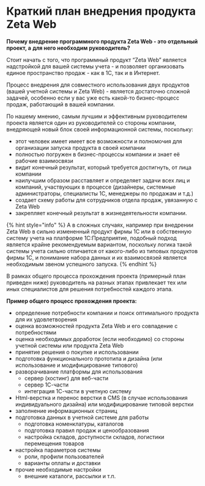 # Краткий план внедрения продукта Zeta Web

**Почему внедрение программного продукта Zeta Web - это отдельный проект, а** **для него необходим руководитель?**

Стоит начать с того, что программный продукт “Zeta Web” является надстройкой для вашей системы учета - и позволяет организовать единое пространство продаж - как в 1С, так и в Интернет.

Процесс внедрения для совместного использования двух продуктов \(вашей учетной системы и Zeta Web\) - является достаточно сложной задачей, особенно если у вас уже есть какой-то бизнес-процесс продаж, работающий в вашей компании.

По нашему мнению, самым лучшим и эффективным руководителем проекта является один из руководителей со стороны компании, внедряющей новый блок своей информационной системы, поскольку:

* этот человек имеет имеет все возможности и полномочия для организации запуска продукта в своей компании
* полностью погружен в бизнес-процессы компании и знает её рабочие взаимосвязи
* видит конечный результат, который требуется достигнуть, от лица компании
* наилучшим образом расставляет и определяет задачи всех лиц и компаний, участвующих в процессе \(дизайнеры, системные администраторы, специалисты 1С, менеджеры по продажам и т.д.\)
* создает схему работы для сотрудников отдела продаж, увязанную с Zeta Web
* закрепляет конечный результат в жизнедеятельности компании.

{% hint style="info" %}
А в сложных случаях, например при внедрении Zeta Web в сильно измененный продукт фирмы 1С или в собственную систему учета на платформе 1С:Предприятие, подобный подход является крайне рекомендуемым вариантом, поскольку логика такой системы учета сильно отличается от какого-либо из типовых продуктов фирмы 1С, и понимание набора данных и их взаимосвязей является необходимым звеном успешного запуска.
{% endhint %}

В рамках общего процесса прохождения проекта \(примерный план приведен ниже\) руководитель на разных этапах привлекает тех или иных специалистов для решения потребностей каждого этапа.

**Пример общего процесс прохождения проекта:**

* определение потребности компании и поиск оптимального продукта для их удовлетворения
* оценка возможностей продукта Zeta Web и его совпадение с потребностями
* оценка необходимых доработок \(если необходимо\) со стороны учетной системы или продукта Zeta Web
* принятие решения о покупке и использовании
* подготовка функционального прототипа и дизайна \(или использование и модифицирование типового\)
* разворачивание платформы для использования
  * сервер \(хостинг\) для веб-части 
  * сервер 1С-части
  * интеграция 1С-части в учетную систему
* Html-верстка и перенос верстки в CMS \(в случае использования индивидуального дизайна\) или модифицирование типовой верстки
* заполнение информационных страниц
* подготовка данных в учетной системе для работы
  * подготовка номенклатуры, каталогов
  * подготовка правил продаж и ценообразования
  * настройка складов, доступности складов, логистики перемещения товаров
* настройка параметров системы
  * роли, профили пользователей
  * варианты оплаты и доставки
* прочие необходимые настройки
  * внешние каталоги, рассылки и т.п.

